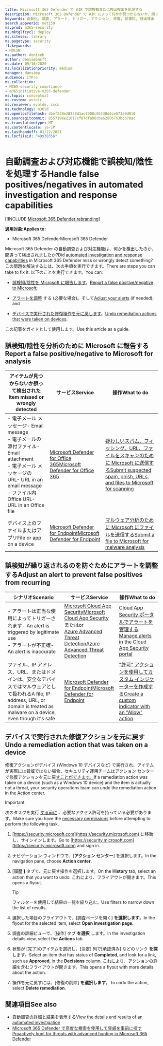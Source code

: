 ```yaml
---
title: Microsoft 365 Defender で AIR で誤検知または検出検出を処理する
description: Microsoft 365 Defender で AIR によって何かが見つからないか、誤って検出されましたか? 分析のために誤検知または検出検出を Microsoft に送信する方法について説明します。
keywords: 自動化, 調査, アラート, トリガー, アクション, 修復, 誤検知, 検出検出
search.appverid: met150
ms.prod: m365-security
ms.mktglfcycl: deploy
ms.sitesec: library
ms.pagetype: security
f1.keywords:
- NOCSH
ms.author: deniseb
author: denisebmsft
ms.date: 09/16/2020
ms.localizationpriority: medium
manager: dansimp
audience: ITPro
ms.collection:
- M365-security-compliance
- m365initiative-m365-defender
ms.topic: conceptual
ms.custom: autoir
ms.reviewer: evaldm, isco
ms.technology: m365d
ms.openlocfilehash: dbef240e28258d1ac4000c05538d0ce073a9d910
ms.sourcegitcommit: 855719ee21017cf87dfa98cbe62806763bcb78ac
ms.translationtype: MT
ms.contentlocale: ja-JP
ms.lasthandoff: 01/22/2021
ms.locfileid: "49930356"
---
```

# <a name="handle-false-positivesnegatives-in-automated-investigation-and-response-capabilities"></a><span data-ttu-id="59fe0-105">自動調査および対応機能で誤検知/陰性を処理する</span><span class="sxs-lookup"><span data-stu-id="59fe0-105">Handle false positives/negatives in automated investigation and response capabilities</span></span>

[!INCLUDE [Microsoft 365 Defender rebranding](../includes/microsoft-defender.md)]


<span data-ttu-id="59fe0-106">**適用対象:**</span><span class="sxs-lookup"><span data-stu-id="59fe0-106">**Applies to:**</span></span>
- <span data-ttu-id="59fe0-107">Microsoft 365 Defender</span><span class="sxs-lookup"><span data-stu-id="59fe0-107">Microsoft 365 Defender</span></span>

<span data-ttu-id="59fe0-108">Microsoft [](mtp-autoir.md) 365 Defender の自動調査および対応機能は、何かを検出したのか、間違って検出されましたか?</span><span class="sxs-lookup"><span data-stu-id="59fe0-108">Did [automated investigation and response capabilities](mtp-autoir.md) in Microsoft 365 Defender miss or wrongly detect something?</span></span> <span data-ttu-id="59fe0-109">この問題を解決するには、次の手順を実行できます。</span><span class="sxs-lookup"><span data-stu-id="59fe0-109">There are steps you can take to fix it.</span></span> <span data-ttu-id="59fe0-110">以下のことを実行できます。</span><span class="sxs-lookup"><span data-stu-id="59fe0-110">You can:</span></span>

- <span data-ttu-id="59fe0-111">[誤検知/陰性を Microsoft に報告します](#report-a-false-positivenegative-to-microsoft-for-analysis)。</span><span class="sxs-lookup"><span data-stu-id="59fe0-111">[Report a false positive/negative to Microsoft](#report-a-false-positivenegative-to-microsoft-for-analysis);</span></span>

- <span data-ttu-id="59fe0-112">[アラートを調整](#adjust-an-alert-to-prevent-false-positives-from-recurring) する (必要な場合)。そして</span><span class="sxs-lookup"><span data-stu-id="59fe0-112">[Adjust your alerts](#adjust-an-alert-to-prevent-false-positives-from-recurring) (if needed); and</span></span> 

- <span data-ttu-id="59fe0-113">[デバイスで実行された修復操作を元に戻します](#undo-a-remediation-action-that-was-taken-on-a-device)。</span><span class="sxs-lookup"><span data-stu-id="59fe0-113">[Undo remediation actions that were taken on devices](#undo-a-remediation-action-that-was-taken-on-a-device).</span></span> 

<span data-ttu-id="59fe0-114">この記事をガイドとして使用します。</span><span class="sxs-lookup"><span data-stu-id="59fe0-114">Use this article as a guide.</span></span> 

## <a name="report-a-false-positivenegative-to-microsoft-for-analysis"></a><span data-ttu-id="59fe0-115">誤検知/陰性を分析のために Microsoft に報告する</span><span class="sxs-lookup"><span data-stu-id="59fe0-115">Report a false positive/negative to Microsoft for analysis</span></span>

|<span data-ttu-id="59fe0-116">アイテムが見つからないか誤って検出された</span><span class="sxs-lookup"><span data-stu-id="59fe0-116">Item missed or wrongly detected</span></span> |<span data-ttu-id="59fe0-117">サービス</span><span class="sxs-lookup"><span data-stu-id="59fe0-117">Service</span></span>  |<span data-ttu-id="59fe0-118">操作</span><span class="sxs-lookup"><span data-stu-id="59fe0-118">What to do</span></span>  |
|---------|---------|---------|
|<span data-ttu-id="59fe0-119">- 電子メール メッセージ</span><span class="sxs-lookup"><span data-stu-id="59fe0-119">- Email message</span></span> <br/><span data-ttu-id="59fe0-120">- 電子メールの添付ファイル</span><span class="sxs-lookup"><span data-stu-id="59fe0-120">- Email attachment</span></span> <br/><span data-ttu-id="59fe0-121">- 電子メール メッセージの URL</span><span class="sxs-lookup"><span data-stu-id="59fe0-121">- URL in an email message</span></span><br/><span data-ttu-id="59fe0-122">- ファイル内Office URL</span><span class="sxs-lookup"><span data-stu-id="59fe0-122">- URL in an Office file</span></span>      |[<span data-ttu-id="59fe0-123">Microsoft Defender for Office 365</span><span class="sxs-lookup"><span data-stu-id="59fe0-123">Microsoft Defender for Office 365</span></span>](https://docs.microsoft.com/microsoft-365/security/office-365-security/office-365-atp)        |[<span data-ttu-id="59fe0-124">疑わしいスパム、フィッシング、URL、ファイルをスキャンのために Microsoft に送信する</span><span class="sxs-lookup"><span data-stu-id="59fe0-124">Submit suspected spam, phish, URLs, and files to Microsoft for scanning</span></span>](https://docs.microsoft.com/microsoft-365/security/office-365-security/admin-submission)         |
|<span data-ttu-id="59fe0-125">デバイス上のファイルまたはアプリ</span><span class="sxs-lookup"><span data-stu-id="59fe0-125">File or app on a device</span></span>    |[<span data-ttu-id="59fe0-126">Microsoft Defender for Endpoint</span><span class="sxs-lookup"><span data-stu-id="59fe0-126">Microsoft Defender for Endpoint</span></span>](https://docs.microsoft.com/windows/security/threat-protection)         |[<span data-ttu-id="59fe0-127">マルウェア分析のために Microsoft にファイルを送信する</span><span class="sxs-lookup"><span data-stu-id="59fe0-127">Submit a file to Microsoft for malware analysis</span></span>](https://www.microsoft.com/wdsi/filesubmission)         |

## <a name="adjust-an-alert-to-prevent-false-positives-from-recurring"></a><span data-ttu-id="59fe0-128">誤検知が繰り返されるのを防ぐためにアラートを調整する</span><span class="sxs-lookup"><span data-stu-id="59fe0-128">Adjust an alert to prevent false positives from recurring</span></span>

|<span data-ttu-id="59fe0-129">シナリオ</span><span class="sxs-lookup"><span data-stu-id="59fe0-129">Scenario</span></span> |<span data-ttu-id="59fe0-130">サービス</span><span class="sxs-lookup"><span data-stu-id="59fe0-130">Service</span></span> |<span data-ttu-id="59fe0-131">操作</span><span class="sxs-lookup"><span data-stu-id="59fe0-131">What to do</span></span> |
|--------|--------|--------|
|<span data-ttu-id="59fe0-132">- アラートは正当な使用によってトリガーされます</span><span class="sxs-lookup"><span data-stu-id="59fe0-132">- An alert is triggered by legitimate use</span></span> <br/><span data-ttu-id="59fe0-133">- アラートが不正確</span><span class="sxs-lookup"><span data-stu-id="59fe0-133">- An alert is inaccurate</span></span>    |[<span data-ttu-id="59fe0-134">Microsoft Cloud App Security</span><span class="sxs-lookup"><span data-stu-id="59fe0-134">Microsoft Cloud App Security</span></span>](https://docs.microsoft.com/cloud-app-security)<br/> <span data-ttu-id="59fe0-135">または</span><span class="sxs-lookup"><span data-stu-id="59fe0-135">or</span></span> <br/>[<span data-ttu-id="59fe0-136">Azure Advanced Threat Detection</span><span class="sxs-lookup"><span data-stu-id="59fe0-136">Azure Advanced Threat Detection</span></span>](https://docs.microsoft.com/azure/security/fundamentals/threat-detection)         |[<span data-ttu-id="59fe0-137">Cloud App Security ポータルでアラートを管理する</span><span class="sxs-lookup"><span data-stu-id="59fe0-137">Manage alerts in the Cloud App Security portal</span></span>](https://docs.microsoft.com/cloud-app-security/managing-alerts)         |
|<span data-ttu-id="59fe0-138">ファイル、IP アドレス、URL、またはドメインは、安全なデバイスではマルウェアとして扱われる</span><span class="sxs-lookup"><span data-stu-id="59fe0-138">A file, IP address, URL, or domain is treated as malware on a device, even though it's safe</span></span>|[<span data-ttu-id="59fe0-139">Microsoft Defender for Endpoint</span><span class="sxs-lookup"><span data-stu-id="59fe0-139">Microsoft Defender for Endpoint</span></span>](https://docs.microsoft.com/windows/security/threat-protection) |[<span data-ttu-id="59fe0-140">"許可" アクションを使用してカスタム インジケーターを作成する</span><span class="sxs-lookup"><span data-stu-id="59fe0-140">Create a custom indicator with an "Allow" action</span></span>](https://docs.microsoft.com/windows/security/threat-protection/microsoft-defender-atp/manage-indicators) |


## <a name="undo-a-remediation-action-that-was-taken-on-a-device"></a><span data-ttu-id="59fe0-141">デバイスで実行された修復アクションを元に戻す</span><span class="sxs-lookup"><span data-stu-id="59fe0-141">Undo a remediation action that was taken on a device</span></span>

<span data-ttu-id="59fe0-142">修復アクションがデバイス (Windows 10 デバイスなど) で実行され、アイテムが実際には脅威ではない場合、セキュリティ運用チームはアクション センターで修復アクションを元に戻[すことができます。](mtp-action-center.md)</span><span class="sxs-lookup"><span data-stu-id="59fe0-142">If a remediation action was taken on a device (such as a Windows 10 device) and the item is actually not a threat, your security operations team can undo the remediation action in the [Action center](mtp-action-center.md).</span></span>

> [!IMPORTANT]
> <span data-ttu-id="59fe0-143">次のタスクを実行 [する前に](mtp-action-center.md#required-permissions-for-action-center-tasks) 、必要なアクセス許可を持っている必要があります。</span><span class="sxs-lookup"><span data-stu-id="59fe0-143">Make sure you have the [necessary permissions](mtp-action-center.md#required-permissions-for-action-center-tasks) before attempting to perform the following task.</span></span>

1. <span data-ttu-id="59fe0-144">[https://security.microsoft.com](https://security.microsoft.com) に移動し、サインインします。</span><span class="sxs-lookup"><span data-stu-id="59fe0-144">Go to [https://security.microsoft.com](https://security.microsoft.com) and sign in.</span></span> 

2. <span data-ttu-id="59fe0-145">ナビゲーション ウィンドウで、[**アクション センター**] を選択します。</span><span class="sxs-lookup"><span data-stu-id="59fe0-145">In the navigation pane, choose **Action center**.</span></span> 

3. <span data-ttu-id="59fe0-146">[履歴 **]** タブで、元に戻す操作を選択します。</span><span class="sxs-lookup"><span data-stu-id="59fe0-146">On the **History** tab, select an action that you want to undo.</span></span> <span data-ttu-id="59fe0-147">これにより、フライアウトが開きます。</span><span class="sxs-lookup"><span data-stu-id="59fe0-147">This opens a flyout.</span></span><br/>
    > [!TIP]
    > <span data-ttu-id="59fe0-148">フィルターを使用して結果の一覧を絞り込む。</span><span class="sxs-lookup"><span data-stu-id="59fe0-148">Use filters to narrow down the list of results.</span></span> 

4. <span data-ttu-id="59fe0-149">選択した項目のフライアウトで、[調査ページを開く] **を選択します**。</span><span class="sxs-lookup"><span data-stu-id="59fe0-149">In the flyout for the selected item, select **Open investigation page**.</span></span>

5. <span data-ttu-id="59fe0-150">調査の詳細ビューで、[操作] タブ **を選択** します。</span><span class="sxs-lookup"><span data-stu-id="59fe0-150">In the investigation details view, select the **Actions** tab.</span></span>

6. <span data-ttu-id="59fe0-151">状態が [完了]のアイテムを選択し、[決定] 列で[承認済み] などのリンク **を探** します。</span><span class="sxs-lookup"><span data-stu-id="59fe0-151">Select an item that has status of **Completed**, and look for a link, such as **Approved**, in the **Decisions** column.</span></span> <span data-ttu-id="59fe0-152">これにより、アクションの詳細を含むフライアウトが開きます。</span><span class="sxs-lookup"><span data-stu-id="59fe0-152">This opens a flyout with more details about the action.</span></span>

7. <span data-ttu-id="59fe0-153">操作を元に戻すには、[修復の削除] **を選択します**。</span><span class="sxs-lookup"><span data-stu-id="59fe0-153">To undo the action, select **Delete remediation**.</span></span>

## <a name="see-also"></a><span data-ttu-id="59fe0-154">関連項目</span><span class="sxs-lookup"><span data-stu-id="59fe0-154">See also</span></span>

- [<span data-ttu-id="59fe0-155">自動調査の詳細と結果を表示する</span><span class="sxs-lookup"><span data-stu-id="59fe0-155">View the details and results of an automated investigation</span></span>](mtp-autoir-results.md)
- [<span data-ttu-id="59fe0-156">Microsoft 365 Defender で高度な検索を使用して脅威を事前に探す</span><span class="sxs-lookup"><span data-stu-id="59fe0-156">Proactively hunt for threats with advanced hunting in Microsoft 365 Defender</span></span>](advanced-hunting-overview.md)
